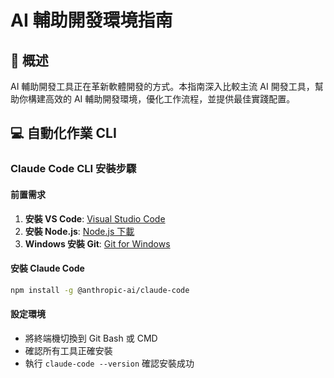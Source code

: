 # AI 輔助開發環境指南

## 📖 概述

AI 輔助開發工具正在革新軟體開發的方式。本指南深入比較主流 AI 開發工具，幫助你構建高效的 AI 輔助開發環境，優化工作流程，並提供最佳實踐配置。

## 💻 自動化作業 CLI

### Claude Code CLI 安裝步驟

#### 前置需求

1. **安裝 VS Code**: [Visual Studio Code](https://code.visualstudio.com/)
2. **安裝 Node.js**: [Node.js 下載](https://nodejs.org/en/download/)
3. **Windows 安裝 Git**: [Git for Windows](https://git-scm.com/downloads/win)

#### 安裝 Claude Code

```bash
npm install -g @anthropic-ai/claude-code
```

#### 設定環境

- 將終端機切換到 Git Bash 或 CMD
- 確認所有工具正確安裝
- 執行 `claude-code --version` 確認安裝成功

